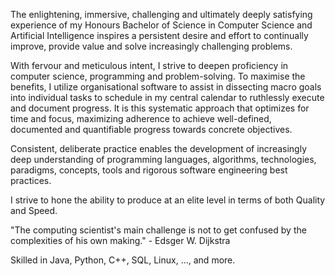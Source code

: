 The enlightening, immersive, challenging and ultimately deeply satisfying experience of my Honours Bachelor of Science in Computer Science and Artificial Intelligence inspires a persistent desire and effort to continually improve, provide value and solve increasingly challenging problems.

With fervour and meticulous intent, I strive to deepen proficiency in computer science, programming and problem-solving. To maximise the benefits, I utilize organisational software to assist in dissecting macro goals into individual tasks to schedule in my central calendar to ruthlessly execute and document progress. It is this systematic approach that optimizes for time and focus, maximizing adherence to achieve well-defined, documented and quantifiable progress towards concrete objectives.

Consistent, deliberate practice enables the development of increasingly deep understanding of programming languages, algorithms, technologies, paradigms, concepts, tools and rigorous software engineering best practices. 

I strive to hone the ability to produce at an elite level in terms of both Quality and Speed.

"The computing scientist's main challenge is not to get confused by the complexities of his own making." - Edsger W. Dijkstra

Skilled in Java, Python, C++, SQL, Linux, ..., and more.
